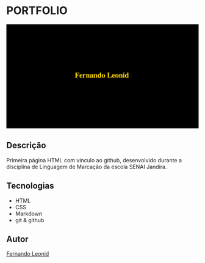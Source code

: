 # PORTFOLIO

![](./preview.png)

## Descrição
Primeira página HTML com vinculo ao github, desenvolvido durante a disciplina de Linguagem de Marcação da escola SENAI Jandira.

## Tecnologias
* HTML
* CSS
* Markdown
* git
& github

## Autor
[Fernando Leonid](https://www.linkedin.com/in/fernandoleonid)